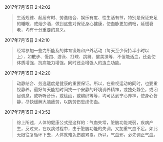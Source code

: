 2017年7月15日 2:42:02
> 生活规律、起居有时、劳逸结合、娱乐有度、性生活有节，特别是保证充足的睡眠、戒烟少酒，做到这些对保证身心健康，使血脉更加调畅，延缓衰老，均有十分重要的意义。

2017年7月15日 2:42:10
> 经常参加一些力所能及的体育锻炼和户外活动（每天至少保持半小时以上），如散步、慢跑、游泳、打球、跳舞、健美操等，不但能活血，还会使体质增强，抗病能力增强，同时还会增强人的造血功能。

2017年7月15日 2:42:20
> 动静结合、劳逸适度是健康的重要保证。所以，在重视运动的同时，也要重视静养。最好每天能抽时间找一个安静的环境调养精神，或独处静坐，或闭目调息，或听听音乐，或绘画，或编织等等，均可达到宁心养神，使身心皆静，尽快缓解大脑疲劳，以防劳伤思虑伤血。

2017年7月15日 2:43:52
> 综上所述，人体的健康公式是这样的：气血失常，脏腑功能减弱，疾病产生，反过来，在疾病过程中，由于脏腑功能的失调，又加重气血不足。如此无限往复循环下去，人体就难免伤痕累累。所以，气血邪，必先调正气血。

